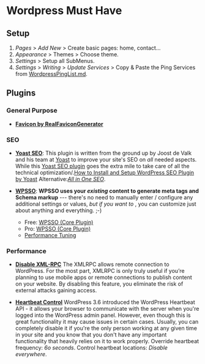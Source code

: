 # Wordpress Must Have

## Setup

1. _Pages_ > _Add New_ > Create basic pages: home, contact...
2. _Appearance_ > Themes > Choose theme.
3. _Settings_ > Setup all SubMenus.
4. _Settings_ > _Writing_ > _Update Services_ > Copy & Paste the Ping Services from [WordpressPingList.md](WordpressPingList.md).


## Plugins


### General Purpose

* [**Favicon by RealFaviconGenerator**](http://realfavicongenerator.net/extensions/wordpress/)


### SEO

* [**Yoast SEO**](https://wordpress.org/plugins/wordpress-seo/):
This plugin is written from the ground up by Joost de Valk and his team at [Yoast](https://yoast.com/) to improve your site's SEO on *all* needed aspects. While this [Yoast SEO plugin](https://yoast.com/wordpress/plugins/seo/) goes the extra mile to take care of all the technical optimization/.[How to Install and Setup WordPress SEO Plugin by Yoast](http://www.wpbeginner.com/plugins/how-to-install-and-setup-wordpress-seo-plugin-by-yoast/)
Alternative:[_All in One SEO_](https://wordpress.org/plugins/all-in-one-seo-pack/).

* [**WPSSO**](https://wpsso.com):
**WPSSO uses your *existing* content to generate meta tags and Schema markup** --- there's no need to manually enter / configure any additional settings or values, *but if you want to* , you can customize just about anything and everything. ;-)
    * Free: [WPSSO (Core Plugin)](https://wordpress.org/plugins/wpsso/)
    * Pro: [WPSSO (Core Plugin)](http://wpsso.com/extend/plugins/wpsso/)
    * [Performance Tuning](https://wpsso.com/docs/plugins/wpsso/installation/performance-tuning/)


### Performance

* [**Disable XML-RPC**](https://wordpress.org/plugins/disable-xml-rpc/)
The XMLRPC allows remote connection to WordPress. For the most part, XMLRPC is only truly useful if you’re planning to use mobile apps or remote connections to publish content on your website.
By disabling this feature, you eliminate the risk of external attacks gaining access.


* [**Heartbeat Control**](https://wordpress.org/plugins/heartbeat-control/)
WordPress 3.6 introduced the WordPress Heartbeat API - it allows your browser to communicate with the server when you're logged into the WordPress admin panel. However, even though this is great functionality it may cause issues in certain cases.
Usually, you can completely disable it if you're the only person working at any given time in your site and you know that you don't have any important functionality that heavily relies on it to work properly.
Override heartbeat frequency: _6o seconds_.
Control heartbeat locations: _Disable everywhere_.


